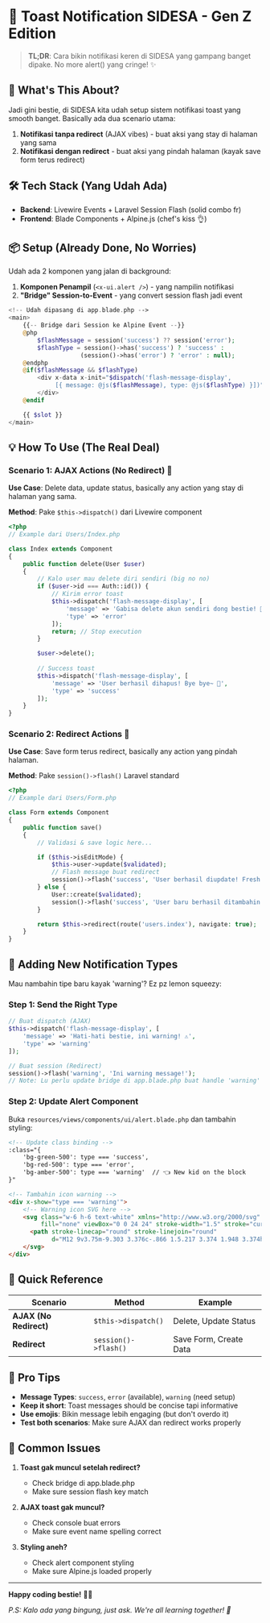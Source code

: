 # 🍞 Toast Notification SIDESA - Gen Z Edition

> **TL;DR**: Cara bikin notifikasi keren di SIDESA yang gampang banget dipake. No more alert() yang cringe! ✨

## 🚀 What's This About?

Jadi gini bestie, di SIDESA kita udah setup sistem notifikasi toast yang smooth banget. Basically ada dua scenario utama:

1. **Notifikasi tanpa redirect** (AJAX vibes) - buat aksi yang stay di halaman yang sama
2. **Notifikasi dengan redirect** - buat aksi yang pindah halaman (kayak save form terus redirect)

## 🛠️ Tech Stack (Yang Udah Ada)

- **Backend**: Livewire Events + Laravel Session Flash (solid combo fr)
- **Frontend**: Blade Components + Alpine.js (chef's kiss 👌)

## 📦 Setup (Already Done, No Worries)

Udah ada 2 komponen yang jalan di background:

1. **Komponen Penampil** (`<x-ui.alert />`) - yang nampilin notifikasi
2. **"Bridge" Session-to-Event** - yang convert session flash jadi event

```php
<!-- Udah dipasang di app.blade.php -->
<main>
    {{-- Bridge dari Session ke Alpine Event --}}
    @php
        $flashMessage = session('success') ?? session('error');
        $flashType = session()->has('success') ? 'success' : 
                    (session()->has('error') ? 'error' : null);
    @endphp
    @if($flashMessage && $flashType)
        <div x-data x-init="$dispatch('flash-message-display', 
             [{ message: @js($flashMessage), type: @js($flashType) }])">
        </div>
    @endif

    {{ $slot }}
</main>
```

## 💡 How To Use (The Real Deal)

### Scenario 1: AJAX Actions (No Redirect) 🔄

**Use Case**: Delete data, update status, basically any action yang stay di halaman yang sama.

**Method**: Pake `$this->dispatch()` dari Livewire component

```php
<?php
// Example dari Users/Index.php

class Index extends Component
{
    public function delete(User $user)
    {
        // Kalo user mau delete diri sendiri (big no no)
        if ($user->id === Auth::id()) {
            // Kirim error toast
            $this->dispatch('flash-message-display', [
                'message' => 'Gabisa delete akun sendiri dong bestie! 🤦‍♂️', 
                'type' => 'error'
            ]);
            return; // Stop execution
        }

        $user->delete();
        
        // Success toast
        $this->dispatch('flash-message-display', [
            'message' => 'User berhasil dihapus! Bye bye~ 👋', 
            'type' => 'success'
        ]);
    }
}
```

### Scenario 2: Redirect Actions 🔀

**Use Case**: Save form terus redirect, basically any action yang pindah halaman.

**Method**: Pake `session()->flash()` Laravel standard

```php
<?php
// Example dari Users/Form.php

class Form extends Component
{
    public function save()
    {
        // Validasi & save logic here...

        if ($this->isEditMode) {
            $this->user->update($validated);
            // Flash message buat redirect
            session()->flash('success', 'User berhasil diupdate! Fresh banget! ✨');
        } else {
            User::create($validated);
            session()->flash('success', 'User baru berhasil ditambahin! Welcome to the club! 🎉');
        }

        return $this->redirect(route('users.index'), navigate: true);
    }
}
```

## 🎨 Adding New Notification Types

Mau nambahin tipe baru kayak 'warning'? Ez pz lemon squeezy:

### Step 1: Send the Right Type

```php
// Buat dispatch (AJAX)
$this->dispatch('flash-message-display', [
    'message' => 'Hati-hati bestie, ini warning! ⚠️', 
    'type' => 'warning'
]);

// Buat session (Redirect)
session()->flash('warning', 'Ini warning message!');
// Note: Lu perlu update bridge di app.blade.php buat handle 'warning'
```

### Step 2: Update Alert Component

Buka `resources/views/components/ui/alert.blade.php` dan tambahin styling:

```html
<!-- Update class binding -->
:class="{ 
    'bg-green-500': type === 'success', 
    'bg-red-500': type === 'error',
    'bg-amber-500': type === 'warning'  // 👈 New kid on the block
}"

<!-- Tambahin icon warning -->
<div x-show="type === 'warning'">
    <!-- Warning icon SVG here -->
    <svg class="w-6 h-6 text-white" xmlns="http://www.w3.org/2000/svg" 
         fill="none" viewBox="0 0 24 24" stroke-width="1.5" stroke="currentColor">
      <path stroke-linecap="round" stroke-linejoin="round" 
            d="M12 9v3.75m-9.303 3.376c-.866 1.5.217 3.374 1.948 3.374h14.71c1.73 0 2.813-1.874 1.948-3.374L13.949 3.378c-.866-1.5-3.032-1.5-3.898 0L2.697 16.126ZM12 15.75h.007v.008H12v-.008Z" />
    </svg>
</div>
```

## 📝 Quick Reference

| Scenario | Method | Example |
|----------|---------|---------|
| **AJAX (No Redirect)** | `$this->dispatch()` | Delete, Update Status |
| **Redirect** | `session()->flash()` | Save Form, Create Data |

## 💭 Pro Tips

- **Message Types**: `success`, `error` (available), `warning` (need setup)
- **Keep it short**: Toast messages should be concise tapi informative
- **Use emojis**: Bikin message lebih engaging (but don't overdo it)
- **Test both scenarios**: Make sure AJAX dan redirect works properly

## 🐛 Common Issues

1. **Toast gak muncul setelah redirect?** 
   - Check bridge di app.blade.php
   - Make sure session flash key match

2. **AJAX toast gak muncul?**
   - Check console buat errors
   - Make sure event name spelling correct

3. **Styling aneh?**
   - Check alert component styling
   - Make sure Alpine.js loaded properly

---

**Happy coding bestie!** 🚀✨

*P.S: Kalo ada yang bingung, just ask. We're all learning together! 💪*
